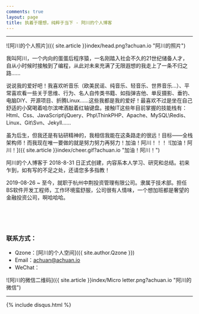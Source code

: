 ```yaml
---
comments: true
layout: page
title: 执着于理想，纯粹于当下 - 阿川的个人博客
---
```

---

![阿川的个人照片]({{ site.article }}index/head.png?achuan.io "阿川的照片")

我叫阿川，一个内向的蛋蛋后程序猿，一名刚踏入社会不久的21世纪储备人才，自从小时候时接触到了编程，从此对未来充满了无限遐想的我走上了一条不归之路......<br>

说说我的爱好吧！我喜欢听音乐（欧美民谣、纯音乐、轻音乐、世界音乐...）、平常喜欢看一些关于思维、行为、名人自传类书籍、如指弹吉他、单反摄影、垂钓、电脑DIY、开源项目、折腾Linux......这些我都是我的爱好！最喜欢不过是坐在自己舒适的小窝喝着哈尔滨啤酒敲着红轴键盘。接触IT这些年目前掌握的技能栈有：Html、Css、JavaScript\jQuery、Php\ThinkPHP、Apache、MySQL\Redis、Linux、Git\Svn、Jekyll......<br>

虽为后生，但我还是有钻研精神的，我相信我能在这条路走的很远！目标——全栈架构师！而我现在唯一要做的就是努力努力再努力！加油！阿川！！！ ![加油！阿川！]({{ site.article }}index/cheer.gif?achuan.io "加油！阿川！")<br>

阿川的个人博客于 2018-8-31 日正式创建，内容系本人学习、研究和总结。初来乍到，如有写的不足之处，还请您多多指教！<br>

2019-08-26 ~ 至今，就职于杭州中荆投资管理有限公司。隶属于技术部。担任BS软件开发工程师，工作环境蛮舒服，公司很有人情味，一个想加班都是奢望的金融投资公司，啊哈哈哈。

<br><br><br>

### 联系方式：

- Qzone：[阿川的个人空间]({{ site.author.Qzone }})<br>
- Email：<achuan@achuan.io><br>
- WeChat：<br>

![阿川的微信二维码]({{ site.article }}index/Micro letter.png?achuan.io "阿川的微信")

---

[1]: http://www.dxinfo.com?achuan.io

{% include disqus.html %}

